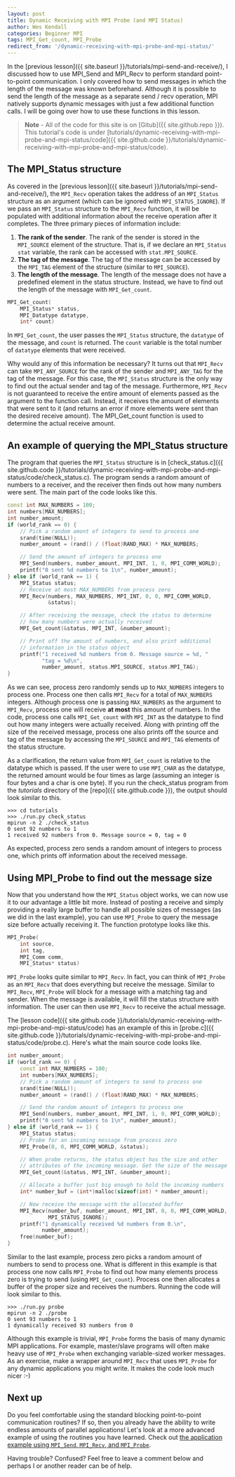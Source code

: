 ```yaml
---
layout: post
title: Dynamic Receiving with MPI Probe (and MPI Status)
author: Wes Kendall
categories: Beginner MPI
tags: MPI_Get_count, MPI_Probe
redirect_from: '/dynamic-receiving-with-mpi-probe-and-mpi-status/'
---
```


In the [previous lesson]({{ site.baseurl }}/tutorials/mpi-send-and-receive/), I discussed how to use MPI_Send and MPI_Recv to perform standard point-to-point communication. I only covered how to send messages in which the length of the message was known beforehand. Although it is possible to send the length of the message as a separate send / recv operation, MPI natively supports dynamic messages with just a few additional function calls. I will be going over how to use these functions in this lesson.

> **Note** - All of the code for this site is on [Gitub]({{ site.github.repo }}). This tutorial's code is under [tutorials/dynamic-receiving-with-mpi-probe-and-mpi-status/code]({{ site.github.code }}/tutorials/dynamic-receiving-with-mpi-probe-and-mpi-status/code).

## The MPI_Status structure
As covered in the [previous lesson]({{ site.baseurl }}/tutorials/mpi-send-and-receive/), the `MPI_Recv` operation takes the address of an `MPI_Status` structure as an argument (which can be ignored with `MPI_STATUS_IGNORE`). If we pass an `MPI_Status` structure to the `MPI_Recv` function, it will be populated with additional information about the receive operation after it completes. The three primary pieces of information include:

1. **The rank of the sender**. The rank of the sender is stored in the `MPI_SOURCE` element of the structure. That is, if we declare an `MPI_Status stat` variable, the rank can be accessed with `stat.MPI_SOURCE`.
2. **The tag of the message**. The tag of the message can be accessed by the `MPI_TAG` element of the structure (similar to `MPI_SOURCE`).
3. **The length of the message**. The length of the message does not have a predefined element in the status structure. Instead, we have to find out the length of the message with `MPI_Get_count`.

```cpp
MPI_Get_count(
    MPI_Status* status,
    MPI_Datatype datatype,
    int* count)
```

In `MPI_Get_count`, the user passes the `MPI_Status` structure, the `datatype` of the message, and `count` is returned. The `count` variable is the total number of `datatype` elements that were received.

Why would any of this information be necessary? It turns out that `MPI_Recv` can take `MPI_ANY_SOURCE` for the rank of the sender and `MPI_ANY_TAG` for the tag of the message. For this case, the `MPI_Status` structure is the only way to find out the actual sender and tag of the message. Furthermore, `MPI_Recv` is not guaranteed to receive the entire amount of elements passed as the argument to the function call. Instead, it receives the amount of elements that were sent to it (and returns an error if more elements were sent than the desired receive amount). The MPI_Get_count function is used to determine the actual receive amount.

## An example of querying the MPI_Status structure
The program that queries the `MPI_Status` structure is in [check_status.c]({{ site.github.code }}/tutorials/dynamic-receiving-with-mpi-probe-and-mpi-status/code/check_status.c). The program sends a random amount of numbers to a receiver, and the receiver then finds out how many numbers were sent. The main part of the code looks like this.

```cpp
const int MAX_NUMBERS = 100;
int numbers[MAX_NUMBERS];
int number_amount;
if (world_rank == 0) {
    // Pick a random amont of integers to send to process one
    srand(time(NULL));
    number_amount = (rand() / (float)RAND_MAX) * MAX_NUMBERS;

    // Send the amount of integers to process one
    MPI_Send(numbers, number_amount, MPI_INT, 1, 0, MPI_COMM_WORLD);
    printf("0 sent %d numbers to 1\n", number_amount);
} else if (world_rank == 1) {
    MPI_Status status;
    // Receive at most MAX_NUMBERS from process zero
    MPI_Recv(numbers, MAX_NUMBERS, MPI_INT, 0, 0, MPI_COMM_WORLD,
             &status);

    // After receiving the message, check the status to determine
    // how many numbers were actually received
    MPI_Get_count(&status, MPI_INT, &number_amount);

    // Print off the amount of numbers, and also print additional
    // information in the status object
    printf("1 received %d numbers from 0. Message source = %d, "
           "tag = %d\n",
           number_amount, status.MPI_SOURCE, status.MPI_TAG);
}
```

As we can see, process zero randomly sends up to `MAX_NUMBERS` integers to process one. Process one then calls `MPI_Recv` for a total of `MAX_NUMBERS` integers. Although process one is passing `MAX_NUMBERS` as the argument to `MPI_Recv`, process one will receive **at most** this amount of numbers. In the code, process one calls `MPI_Get_count` with `MPI_INT` as the datatype to find out how many integers were actually received. Along with printing off the size of the received message, process one also prints off the source and tag of the message by accessing the `MPI_SOURCE` and `MPI_TAG` elements of the status structure.

As a clarification, the return value from `MPI_Get_count` is relative to the datatype which is passed. If the user were to use `MPI_CHAR` as the datatype, the returned amount would be four times as large (assuming an integer is four bytes and a char is one byte). 
 If you run the check_status program from the *tutorials* directory of the [repo]({{ site.github.code }}), the output should look similar to this.

```
>>> cd tutorials
>>> ./run.py check_status
mpirun -n 2 ./check_status
0 sent 92 numbers to 1
1 received 92 numbers from 0. Message source = 0, tag = 0
```

As expected, process zero sends a random amount of integers to process one, which prints off information about the received message.

## Using MPI_Probe to find out the message size
Now that you understand how the `MPI_Status` object works, we can now use it to our advantage a little bit more. Instead of posting a receive and simply providing a really large buffer to handle all possible sizes of messages (as we did in the last example), you can use `MPI_Probe` to query the message size before actually receiving it. The function prototype looks like this.

```cpp
MPI_Probe(
    int source,
    int tag,
    MPI_Comm comm,
    MPI_Status* status)
```

`MPI_Probe` looks quite similar to `MPI_Recv`. In fact, you can think of `MPI_Probe` as an `MPI_Recv` that does everything but receive the message. Similar to `MPI_Recv`, `MPI_Probe` will block for a message with a matching tag and sender. When the message is available, it will fill the status structure with information. The user can then use `MPI_Recv` to receive the actual message.

The [lesson code]({{ site.github.code }}/tutorials/dynamic-receiving-with-mpi-probe-and-mpi-status/code) has an example of this in [probe.c]({{ site.github.code }}/tutorials/dynamic-receiving-with-mpi-probe-and-mpi-status/code/probe.c). Here's what the main source code looks like.

```cpp
int number_amount;
if (world_rank == 0) {
    const int MAX_NUMBERS = 100;
    int numbers[MAX_NUMBERS];
    // Pick a random amount of integers to send to process one
    srand(time(NULL));
    number_amount = (rand() / (float)RAND_MAX) * MAX_NUMBERS;

    // Send the random amount of integers to process one
    MPI_Send(numbers, number_amount, MPI_INT, 1, 0, MPI_COMM_WORLD);
    printf("0 sent %d numbers to 1\n", number_amount);
} else if (world_rank == 1) {
    MPI_Status status;    
    // Probe for an incoming message from process zero
    MPI_Probe(0, 0, MPI_COMM_WORLD, &status);

    // When probe returns, the status object has the size and other
    // attributes of the incoming message. Get the size of the message
    MPI_Get_count(&status, MPI_INT, &number_amount);

    // Allocate a buffer just big enough to hold the incoming numbers
    int* number_buf = (int*)malloc(sizeof(int) * number_amount);

    // Now receive the message with the allocated buffer
    MPI_Recv(number_buf, number_amount, MPI_INT, 0, 0, MPI_COMM_WORLD,
             MPI_STATUS_IGNORE);
    printf("1 dynamically received %d numbers from 0.\n",
           number_amount);
    free(number_buf);
}
```

Similar to the last example, process zero picks a random amount of numbers to send to process one. What is different in this example is that process one now calls `MPI_Probe` to find out how many elements process zero is trying to send (using `MPI_Get_count`). Process one then allocates a buffer of the proper size and receives the numbers. Running the code will look similar to this.

```
>>> ./run.py probe
mpirun -n 2 ./probe
0 sent 93 numbers to 1
1 dynamically received 93 numbers from 0
```

Although this example is trivial, `MPI_Probe` forms the basis of many dynamic MPI applications. For example, master/slave programs will often make heavy use of `MPI_Probe` when exchanging variable-sized worker messages. As an exercise, make a wrapper around `MPI_Recv` that uses `MPI_Probe` for any dynamic applications you might write. It makes the code look much nicer :-)

## Next up
Do you feel comfortable using the standard blocking point-to-point communication routines? If so, then you already have the ability to write endless amounts of parallel applications! Let's look at a more advanced example of using the routines you have learned. Check out <a href="http://www.mpitutorial.com/point-to-point-communication-application-random-walk/">the application example using `MPI_Send`, `MPI_Recv`, and `MPI_Probe`</a>.

Having trouble? Confused? Feel free to leave a comment below and perhaps I or another reader can be of help.